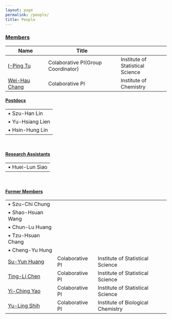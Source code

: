 ```yaml
---
layout: page
permalink: /people/
title: People
---
```


<h3 class="post-title"><u>Members</u></h3>
<table>
    <colgroup>
        <col style="width:25%">
        <col style="width:45%">
        <col style="width:30%">
      </colgroup>
      <thead class="thead-light">
        <tr>
          <th scope="col">Name</th>
          <th scope="col">Title</th>
          <th scope="col"></th>
        </tr>
      </thead>
    <tbody>
        <tr>
            <td><a href="http://www.stat.sinica.edu.tw/iping/">I-Ping Tu</a></td>
            <td>Colaborative PI(Group Coordinator)</td>
            <td>Institute of Statistical Science</td>
        </tr>
        <tr>
            <td><a href="https://www.chem.sinica.edu.tw/faculty/index.php?piName=weihau">Wei-Hau Chang</a></td>
            <td>Colaborative PI</td>
            <td>Institute of Chemistry</td>
        </tr>
    </tbody>
</table>
<p>
<h4 class="post-title"><u>Postdocs</u></h4>
<table>
    <tbody>
        <tr>
            <td>
            ▪ Szu-Han Lin
            </td>
        </tr>
        <tr>
            <td>
            ▪ Yu-Hsiang Lien
            </td>
        </tr>
        <tr>
            <td>
            ▪ Hsin-Hung Lin
            </td>
        </tr>
    </tbody>
</table>
<br>
<h4 class="post-title"><u>Research Assistants</u></h4>
<table>
    <tbody>
        <tr>
            <td>
            ▪ Huei-Lun Siao
            </td>
        </tr>
    </tbody>
</table>
<br>
<h4 class="post-title"><u>Former Members</u></h4>
<table>
    <tbody>
        <tr>
            <td>
            ▪ Szu-Chi Chung
            </td>
        </tr>
        <tr>
            <td>
            ▪ Shao-Hsuan Wang
            </td>
        </tr>
        <tr>
            <td>
            ▪ Chun-Lu Huang
            </td>
        </tr>
        <tr>
            <td>
            ▪ Tzu-Hsuan Chang
            </td>
        </tr>
        <tr>
            <td>
            ▪ Cheng-Yu Hung
            </td>
        </tr>
        <tr>
            <td><a href="http://www.stat.sinica.edu.tw/syhuang/">Su-Yun Huang</a></td>
            <td>Colaborative PI</td>
            <td>Institute of Statistical Science</td>
        </tr>
        <tr>
            <td><a href="http://www.stat.sinica.edu.tw/tlchen/">Ting-Li Chen</a></td>
            <td>Colaborative PI</td>
            <td>Institute of Statistical Science</td>
        </tr>
        <tr>
            <td><a href="http://www.stat.sinica.edu.tw/yao/">Yi-Ching Yao</a></td>
            <td>Colaborative PI</td>
            <td>Institute of Statistical Science</td>
        </tr>
        <tr>
            <td><a href="https://www.ibc.sinica.edu.tw/people/investigators/principal-investigators/yu-ling-shih/">Yu-Ling Shih</a></td>
            <td>Colaborative PI</td>
            <td>Institute of Biological Chemistry</td>
        </tr>
    </tbody>
</table>